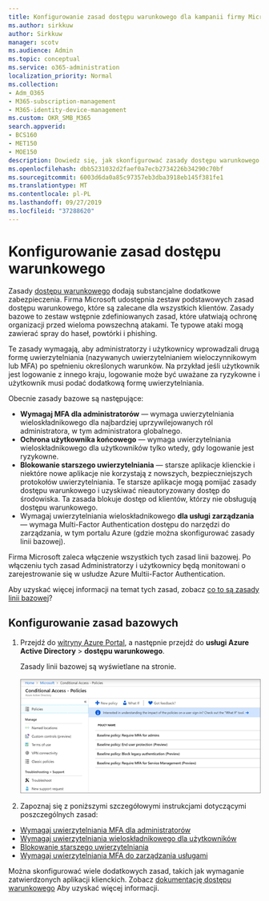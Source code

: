 ```yaml
---
title: Konfigurowanie zasad dostępu warunkowego dla kampanii firmy Microsoft 365
ms.author: sirkkuw
author: Sirkkuw
manager: scotv
ms.audience: Admin
ms.topic: conceptual
ms.service: o365-administration
localization_priority: Normal
ms.collection:
- Adm_O365
- M365-subscription-management
- M365-identity-device-management
ms.custom: OKR_SMB_M365
search.appverid:
- BCS160
- MET150
- MOE150
description: Dowiedz się, jak skonfigurować zasady dostępu warunkowego dla kampanii firmy Microsoft 365.
ms.openlocfilehash: dbb5231032d2faef0a7ecb2734226b34290c70bf
ms.sourcegitcommit: 6003d6da0a85c97357eb3dba3918eb145f381fe1
ms.translationtype: MT
ms.contentlocale: pl-PL
ms.lasthandoff: 09/27/2019
ms.locfileid: "37288620"
---
```

# <a name="set-up-conditional-access-policies"></a>Konfigurowanie zasad dostępu warunkowego

Zasady [dostępu warunkowego](https://docs.microsoft.com/azure/active-directory/conditional-access/overview) dodają substancjalne dodatkowe zabezpieczenia. Firma Microsoft udostępnia zestaw podstawowych zasad dostępu warunkowego, które są zalecane dla wszystkich klientów. Zasady bazowe to zestaw wstępnie zdefiniowanych zasad, które ułatwiają ochronę organizacji przed wieloma powszechną atakami. Te typowe ataki mogą zawierać spray do haseł, powtórki i phishing.

Te zasady wymagają, aby administratorzy i użytkownicy wprowadzali drugą formę uwierzytelniania (nazywanych uwierzytelnianiem wieloczynnikowym lub MFA) po spełnieniu określonych warunków. Na przykład jeśli użytkownik jest logowanie z innego kraju, logowanie może być uważane za ryzykowne i użytkownik musi podać dodatkową formę uwierzytelniania. 

Obecnie zasady bazowe są następujące:
- **Wymagaj MFA dla administratorów** — wymaga uwierzytelniania wieloskładnikowego dla najbardziej uprzywilejowanych ról administratora, w tym administratora globalnego.
- **Ochrona użytkownika końcowego** — wymaga uwierzytelniania wieloskładnikowego dla użytkowników tylko wtedy, gdy logowanie jest ryzykowne. 
- **Blokowanie starszego uwierzytelniania** — starsze aplikacje klienckie i niektóre nowe aplikacje nie korzystają z nowszych, bezpieczniejszych protokołów uwierzytelniania. Te starsze aplikacje mogą pomijać zasady dostępu warunkowego i uzyskiwać nieautoryzowany dostęp do środowiska. Ta zasada blokuje dostęp od klientów, którzy nie obsługują dostępu warunkowego. 
- Wymagaj uwierzytelniania wieloskładnikowego **dla usługi zarządzania** — wymaga Multi-Factor Authentication dostępu do narzędzi do zarządzania, w tym portalu Azure (gdzie można skonfigurować zasady linii bazowej). 

Firma Microsoft zaleca włączenie wszystkich tych zasad linii bazowej. Po włączeniu tych zasad Administratorzy i użytkownicy będą monitowani o zarejestrowanie się w usłudze Azure Multii-Factor Authentication.

Aby uzyskać więcej informacji na temat tych zasad, zobacz [co to są zasady linii bazowej](https://docs.microsoft.com/azure/active-directory/conditional-access/concept-baseline-protection)?


## <a name="set-up-baseline-policies"></a>Konfigurowanie zasad bazowych

1. Przejdź do [witryny Azure Portal](https://portal.azure.com), a następnie przejdź do **usługi Azure Active Directory** \> **dostępu warunkowego**.
    
    Zasady linii bazowej są wyświetlane na stronie. <br/> <br/>
    ![Strona, która zawiera listę zasad bazowych dla dostępu warunkowego.](media/baslinepolicies.png)
1. Zapoznaj się z poniższymi szczegółowymi instrukcjami dotyczącymi poszczególnych zasad:

  - [Wymagaj uwierzytelniania MFA dla administratorów](https://docs.microsoft.com/en-us/azure/active-directory/conditional-access/howto-baseline-protect-administrators)
- [Wymagaj uwierzytelniania wieloskładnikowego dla użytkowników](https://docs.microsoft.com/en-us/azure/active-directory/conditional-access/howto-baseline-protect-end-users)  
 - [Blokowanie starszego uwierzytelniania](https://docs.microsoft.com/en-us/azure/active-directory/conditional-access/howto-baseline-protect-legacy-auth)
  - [Wymagaj uwierzytelniania MFA do zarządzania usługami](https://docs.microsoft.com/azure/active-directory/conditional-access/howto-baseline-protect-azure)

Można skonfigurować wiele dodatkowych zasad, takich jak wymaganie zatwierdzonych aplikacji klienckich. Zobacz [dokumentację dostępu warunkowego](https://docs.microsoft.com/azure/active-directory/conditional-access/) Aby uzyskać więcej informacji.